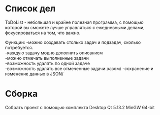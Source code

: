 # Список дел

ToDoList - небольшая и крайне полезная программа, с помощью которой вы сможете лучше управляться с ежедневными делами, фокусироваться на том, что важно. 

Функции:
-можно создавать столько задач и подзадач, сколько потребуется.\
-каждую задачу модно дополнить описанием\
-можно отмечать выполненные задачи\
-возможность удалять по одной задаче\
-возможность удалять все отмеченные задачи разом/
-сохранение и изменение данных в JSON/

# Сборка
Собрать проект с помощью комплекта Desktop Qt 5.13.2 MinGW 64-bit
